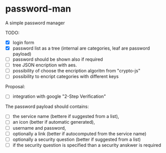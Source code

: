 # password-man
A simple password manager

TODO:
 - [x] login form
 - [x] password list as a tree (internal are categories, leaf are password payload)
 - [ ] password should be shown also if required
 - [ ] tree JSON encription with aes.
 - [ ] possibility of choose the encription algoritm from "crypto-js"
 - [ ] possibility to encript categories with different keys

Proposal:
 - [ ] integration with google "2-Step Verification"

The password payload should contains:
 - [ ] the service name (bettere if suggested from a list),
 - [ ] an icon (better if automatic generated),
 - [ ] username and password,
 - [ ] optionally a link (better if autocomputed from the service name)
 - [ ] optionally a security question (better if suggested from a list)
 - [ ] if the security question is specified than a security anskwer is required

